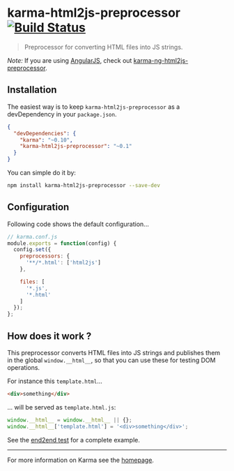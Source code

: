 # karma-html2js-preprocessor [![Build Status](https://travis-ci.org/karma-runner/karma-html2js-preprocessor.png?branch=master)](https://travis-ci.org/karma-runner/karma-html2js-preprocessor)

> Preprocessor for converting HTML files into JS strings.

*Note:* If you are using [AngularJS](http://angularjs.org/), check out [karma-ng-html2js-preprocessor](https://github.com/karma-runner/karma-ng-html2js-preprocessor).

## Installation

The easiest way is to keep `karma-html2js-preprocessor` as a devDependency in your `package.json`.
```json
{
  "devDependencies": {
    "karma": "~0.10",
    "karma-html2js-preprocessor": "~0.1"
  }
}
```

You can simple do it by:
```bash
npm install karma-html2js-preprocessor --save-dev
```

## Configuration
Following code shows the default configuration...
```js
// karma.conf.js
module.exports = function(config) {
  config.set({
    preprocessors: {
      '**/*.html': ['html2js']
    },

    files: [
      '*.js',
      '*.html'
    ]
  });
};
```

## How does it work ?

This preprocessor converts HTML files into JS strings and publishes them in the global `window.__html__`, so that you can use these for testing DOM operations.

For instance this `template.html`...
```html
<div>something</div>
```
... will be served as `template.html.js`:
```js
window.__html__ = window.__html__ || {};
window.__html__['template.html'] = '<div>something</div>';
```

See the [end2end test](https://github.com/karma-runner/karma-html2js-preprocessor/tree/master/e2e-test) for a complete example.

----

For more information on Karma see the [homepage].


[homepage]: http://karma-runner.github.com
